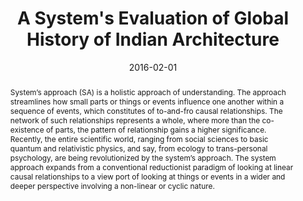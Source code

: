 ---
layout: post
group: research
marker: book
title:  "A System's Evaluation of Global History of Indian Architecture"
authors: Sen, Joy, Mohanty, A (2016)
abstract: System’s approach (SA) is a holistic approach of understanding. The approach streamlines how small parts or things or events influence one another within a sequence of events, which constitutes of to-and-fro causal relationships. The network of such relationships represents a whole, where more than the co-existence of parts, the pattern of relationship gains a higher significance. Recently, the entire scientific world, ranging from social sciences to basic quantum and relativistic physics, and say, from ecology to trans-personal psychology, are being revolutionized by the system’s approach. The system approach expands from a conventional reductionist paradigm of looking at linear causal relationships to a view port of looking at things or events in a wider and deeper perspective involving a non-linear or cyclic nature.
date:   2016-02-01
project-url: https://www.amazon.com/Systems-Evaluation-Global-History-Architecture/dp/8192473325
---